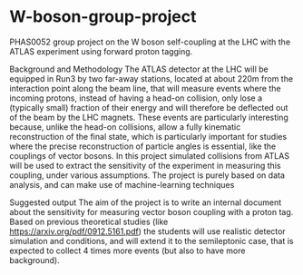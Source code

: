 # W-boson-group-project
PHAS0052 group project on the W boson self-coupling at the LHC with the ATLAS experiment using forward proton tagging.


Background and Methodology
The ATLAS detector at the LHC will be equipped    in Run3 by two far-away stations, located at about 220m from the interaction point along the beam line, that will measure events where the incoming protons, instead of having a head-on collision, only lose a (typically small) fraction of their energy and will therefore be deflected out of the beam by the LHC magnets. These events are particularly interesting because, unlike the head-on collisions, allow a fully kinematic reconstruction of the final state, which is particularly important for studies where the precise reconstruction of particle angles is essential, like the couplings of vector bosons. In this project simulated collisions from ATLAS will be used to extract the sensitivity of the experiment in measuring this coupling, under various assumptions. The project is purely based on data analysis, and can make use of machine-learning techniques

Suggested output
The aim of the project is to write an internal document about the sensitivity for measuring vector boson coupling with a proton tag. Based on previous theoretical studies (like https://arxiv.org/pdf/0912.5161.pdf) the students will use realistic detector simulation and conditions, and will extend it to the semileptonic case, that is expected to collect 4 times more events (but also to have more background). 
